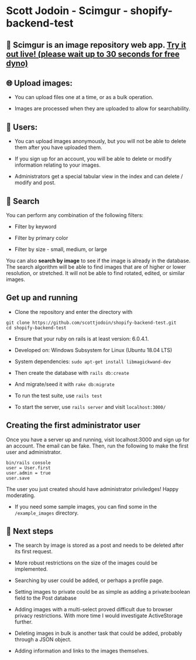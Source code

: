 # Scott Jodoin - Scimgur - shopify-backend-test

## 📸 **Scimgur** is an image repository web app. [Try it out live! (please wait up to 30 seconds for free dyno)](https://shopify-backend-test.herokuapp.com/)

## 🌐 Upload images:

* You can upload files one at a time, or as a bulk operation.

* Images are processed when they are uploaded to allow for searchability.


## 👥 Users:

* You can upload images anonymously, but you will not be able to delete them after you have uploaded them.

* If you sign up for an account, you will be able to delete or modify information relating to your images.

* Administrators get a special tabular view in the index and can delete / modify and post.

## 🔎 Search

You can perform any combination of the following filters:

* Filter by keyword

* Filter by primary color

* Filter by size - small, medium, or large

You can also **search by image** to see if the image is already in the database. The search algorithm will be able to find images that are of higher or lower resolution, or stretched. It will not be able to find rotated, edited, or similar images.

## Get up and running

* Clone the repository and enter the directory with
```
git clone https://github.com/scottjodoin/shopify-backend-test.git
cd shopify-backend-test
```

* Ensure that your ruby on rails is at least version: 6.0.4.1.

* Developed on: Windows Subsystem for Linux (Ubuntu 18.04 LTS)

* System dependencies: ```sudo apt-get install libmagickwand-dev```

* Then create the database with  ```rails db:create```

* And migrate/seed it with ```rake db:migrate```

* To run the test suite, use ```rails test```

* To start the server, use ```rails server``` and visit ```localhost:3000/```

## Creating the first administrator user

Once you have a server up and running, visit localhost:3000 and sign up for an account. The email can be fake. Then, run the following to make the first user and administrator.

```
bin/rails console
user = User.first
user.admin = true
user.save
```

The user you just created should have administrator priviledges! Happy moderating.

* If you need some sample images, you can find some in the ```/example_images``` directory.

## 🌱 Next steps

* The search by image is stored as a post and needs to be deleted after its first request.

* More robust restrictions on the size of the images could be implemented.

* Searching by user could be added, or perhaps a profile page.

* Setting images to private could be as simple as adding a private:boolean field to the Post database

* Adding images with a multi-select proved difficult due to browser privacy restrictions. With more time I would investigate ActiveStorage further.

* Deleting images in bulk is another task that could be added, probably through a JSON object.

* Adding information and links to the images themselves.